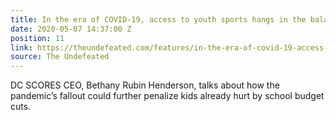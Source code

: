 ```yaml
---
title: In the era of COVID-19, access to youth sports hangs in the balance
date: 2020-05-07 14:37:00 Z
position: 11
link: https://theundefeated.com/features/in-the-era-of-covid-19-access-to-youth-sports-hangs-in-the-balance/
source: The Undefeated
---
```


DC SCORES CEO, Bethany Rubin Henderson, talks about how the pandemic’s fallout could further penalize kids already hurt by school budget cuts.